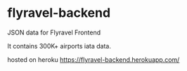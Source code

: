 # flyravel-backend

JSON data for Flyravel Frontend

It contains 300K+ airports iata data.

hosted on heroku https://flyravel-backend.herokuapp.com/
